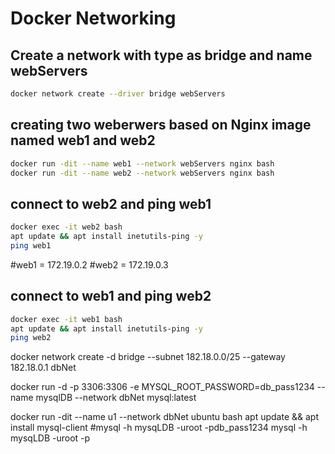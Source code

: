 # Docker Networking

## Create a network with type as bridge and name webServers
```bash
docker network create --driver bridge webServers
```
## creating two weberwers based on Nginx image named web1 and web2
```bash
docker run -dit --name web1 --network webServers nginx bash
docker run -dit --name web2 --network webServers nginx bash
```
## connect to web2 and ping web1
```bash
docker exec -it web2 bash
apt update && apt install inetutils-ping -y
ping web1
```
#web1 = 172.19.0.2
#web2 = 172.19.0.3


## connect to web1 and ping web2
```bash
docker exec -it web1 bash
apt update && apt install inetutils-ping -y
ping web2
```

 docker network create -d bridge --subnet 182.18.0.0/25 --gateway 182.18.0.1 dbNet

 docker run -d -p 3306:3306 -e MYSQL_ROOT_PASSWORD=db_pass1234 --name mysqlDB --network dbNet mysql:latest

docker run -dit --name u1 --network dbNet ubuntu bash
	apt update && apt install mysql-client
	#mysql -h mysqLDB -uroot -pdb_pass1234
	mysql -h mysqLDB -uroot -p


